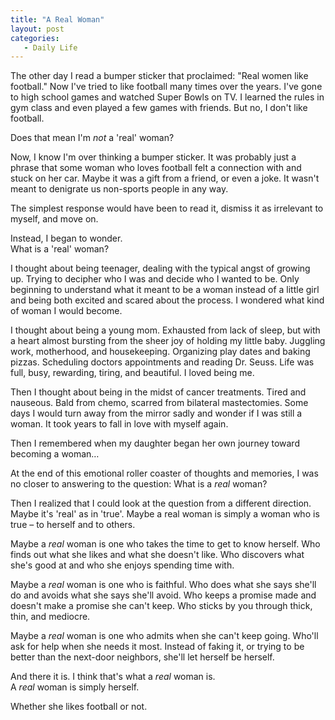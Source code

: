 ```yaml
---
title: "A Real Woman"
layout: post
categories:
   - Daily Life
---
```

The other day I read a bumper sticker that proclaimed: &quot;Real women like football.&quot; Now I&#39;ve tried to like football many times over the years. I&#39;ve gone to high school games and watched Super Bowls on TV. I learned the rules in gym class and even played a few games with friends. But no, I don&#39;t like football.

Does that mean I&#39;m _not_ a &#39;real&#39; woman?

Now, I know I&#39;m over thinking a bumper sticker. It was probably just a phrase that some woman who loves football felt a connection with and stuck on her car. Maybe it was a gift from a friend, or even a joke. It wasn&#39;t meant to denigrate us non-sports people in any way.

The simplest response would have been to read it, dismiss it as irrelevant to myself, and move on.

Instead, I began to wonder.  
What is a &#39;real&#39; woman?

I thought about being teenager, dealing with the typical angst of growing up. Trying to decipher who I was and decide who I wanted to be. Only beginning to understand what it meant to be a woman instead of a little girl and being both excited and scared about the process. I wondered what kind of woman I would become.

I thought about being a young mom. Exhausted from lack of sleep, but with a heart almost bursting from the sheer joy of holding my little baby. Juggling work, motherhood, and housekeeping. Organizing play dates and baking pizzas. Scheduling doctors appointments and reading Dr. Seuss. Life was full, busy, rewarding, tiring, and beautiful. I loved being me.

Then I thought about being in the midst of cancer treatments. Tired and nauseous. Bald from chemo, scarred from bilateral mastectomies. Some days I would turn away from the mirror sadly and wonder if I was still a woman. It took years to fall in love with myself again.

Then I remembered when my daughter began her own journey toward becoming a woman…

At the end of this emotional roller coaster of thoughts and memories, I was no closer to answering to the question: What is a _real_ woman?

Then I realized that I could look at the question from a different direction.  
Maybe it&#39;s &#39;real&#39; as in &#39;true&#39;. Maybe a real woman is simply a woman who is true – to herself and to others.

Maybe a _real_ woman is one who takes the time to get to know herself. Who finds out what she likes and what she doesn&#39;t like. Who discovers what she&#39;s good at and who she enjoys spending time with.

Maybe a _real_ woman is one who is faithful. Who does what she says she&#39;ll do and avoids what she says she&#39;ll avoid. Who keeps a promise made and doesn&#39;t make a promise she can&#39;t keep. Who sticks by you through thick, thin, and mediocre.

Maybe a _real_ woman is one who admits when she can&#39;t keep going. Who&#39;ll ask for help when she needs it most. Instead of faking it, or trying to be better than the next-door neighbors, she&#39;ll let herself be herself.

And there it is. I think that&#39;s what a _real_ woman is.  
A _real_ woman is simply herself.

Whether she likes football or not.
